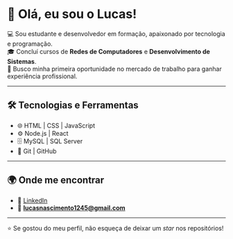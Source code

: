 # 👋 Olá, eu sou o Lucas!

💻 Sou estudante e desenvolvedor em formação, apaixonado por tecnologia e programação.  
🎓 Concluí cursos de **Redes de Computadores** e **Desenvolvimento de Sistemas**.  
🚀 Busco minha primeira oportunidade no mercado de trabalho para ganhar experiência profissional.  

---

## 🛠️ Tecnologias e Ferramentas
- 🌐 HTML | CSS | JavaScript  
- ⚙️ Node.js | React  
- 🗄️ MySQL | SQL Server  
- 🔧 Git | GitHub  

---

## 🌍 Onde me encontrar
- 💼 [LinkedIn](https://www.linkedin.com/in/lucas-santostec/)  
- 📧 **lucasnascimento1245@gmail.com**  

---

⭐ Se gostou do meu perfil, não esqueça de deixar um *star* nos repositórios!

 
 
